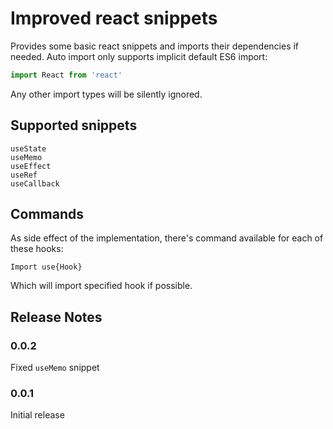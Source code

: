 # Improved react snippets

Provides some basic react snippets and imports their dependencies if needed. Auto import only supports implicit default ES6 import:
```typescript
import React from 'react'
```
Any other import types will be silently ignored.

## Supported snippets

```
useState
useMemo
useEffect
useRef
useCallback
```

## Commands

As side effect of the implementation, there's command available for each of these hooks:

```
Import use{Hook}
```

Which will import specified hook if possible.

## Release Notes

### 0.0.2

Fixed `useMemo` snippet

### 0.0.1

Initial release
